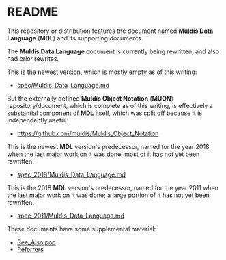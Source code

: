 # README

This repository or distribution features the document named
**Muldis Data Language** (**MDL**)
and its supporting documents.

The **Muldis Data Language** document is currently being rewritten,
and also had prior rewrites.

This is the newest version, which is mostly empty as of this writing:

- [spec/Muldis_Data_Language.md](spec/Muldis_Data_Language.md)

But the externally defined **Muldis Object Notation** (**MUON**)
repository/document, which is complete as of this writing,
is effectively a substantial component of **MDL** itself,
which was split off because it is independently useful:

- <https://github.com/muldis/Muldis_Object_Notation>

This is the newest **MDL** version's predecessor,
named for the year 2018 when the last major work on it was done;
most of it has not yet been rewritten:

- [spec_2018/Muldis_Data_Language.md](spec_2018/Muldis_Data_Language.md)

This is the 2018 **MDL** version's predecessor,
named for the year 2011 when the last major work on it was done;
a large portion of it has not yet been rewritten:

- [spec_2011/Muldis_Data_Language.md](spec_2011/Muldis_Data_Language.md)

These documents have some supplemental material:

- [See_Also.pod](See_Also.pod)
- [Referrers](Referrers)
